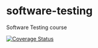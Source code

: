 # software-testing
Software Testing course

[![Coverage Status](https://coveralls.io/repos/github/teemuloijas/software-testing/badge.svg?branch=main)](https://coveralls.io/github/teemuloijas/software-testing?branch=main)
